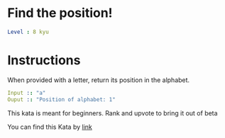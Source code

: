 # Find the position!

```yaml
Level : 8 kyu
```



# Instructions
When provided with a letter, return its position in the alphabet.

```yaml
Input :: "a"
Ouput :: "Position of alphabet: 1"
```

This kata is meant for beginners. Rank and upvote to bring it out of beta

You can find this Kata by [link](https://www.codewars.com/kata/5808e2006b65bff35500008f/train/java)